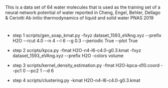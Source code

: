 This is a data set of 64 water molecules that is used as the training set of a neural network potential of water reported in
Cheng, Engel, Behler, Dellago & Ceriotti Ab initio thermodynamics of liquid
and solid water PNAS 2019

#
* step 1
scripts/gen_soap_kmat.py -fxyz dataset_1593_eVAng.xyz --prefix H2O --rcut 4.0 --n 4 --l 6 --g 0.3 --periodic True --plot True

* step 2
scripts/kpca.py -fmat H2O-n4-l6-c4.0-g0.3.kmat -fxyz dataset_1593_eVAng.xyz --prefix H2O -colors volume

* step 3
scripts/kernel_density_estimation.py -fmat H2O-kpca-d10.coord --pc1 0 --pc2 1 --d 6

* step 4
scripts/clustering.py -kmat H2O-n4-l6-c4.0-g0.3.kmat
